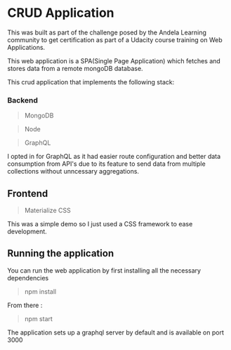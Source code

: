 # CRUD Application

This was built as part of the challenge posed by the Andela Learning community to get certification as part of a Udacity course training on  Web Applications.

This web application is a SPA(Single Page Application) which fetches  and stores data from a remote mongoDB database.

This crud application that implements the following stack:

### Backend
> MongoDB

> Node

> GraphQL

I opted in for GraphQL as it had easier route configuration and better data consumption from API's due to its feature to send data from multiple collections without unncessary aggregations.


## Frontend
> Materialize CSS

This was a simple demo so I just used a CSS framework to ease development.


## Running the application

You can run the web application by first installing all the necessary dependencies

> npm install

From there :

> npm start

The application sets up a graphql server by default and is available on port 3000

